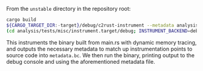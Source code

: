 From the `unstable` directory in the repository root:

```sh
cargo build
${CARGO_TARGET_DIR:-target}/debug/c2rust-instrument --metadata analysis/tests/misc/instrument.target/debug/metadata.bc -- build --manifest-path analysis/tests/misc/Cargo.toml
(cd analysis/tests/misc/instrument.target/debug; INSTRUMENT_BACKEND=debug INSTRUMENT_RUNTIME=bg METADATA_FILE=metadata.bc ./c2rust-analysis-tests-misc)
```

This instruments the binary built from main.rs with dynamic memory tracing, and
outputs the necessary metadata to match up instrumentation points to source code
into `metadata.bc`. We then run the binary, printing output to the
debug console and using the aforementioned metadata file.
